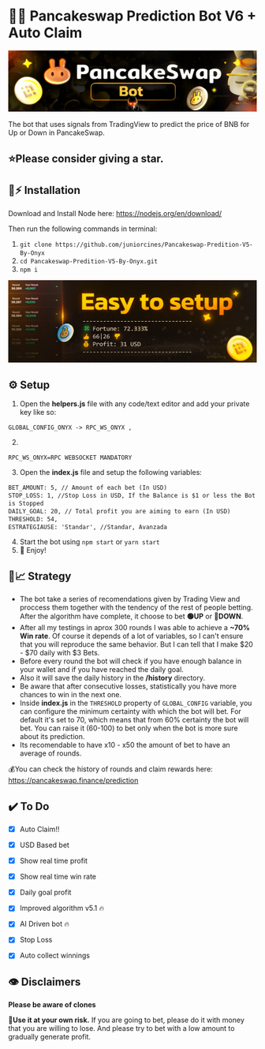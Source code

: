   
# 🔮🚀 Pancakeswap Prediction Bot V6 + Auto Claim

![PancakeSwap-Logo](/img/logo.jpg?raw=true)

The bot that uses signals from TradingView to predict the price of BNB for Up or Down in PancakeSwap.

## ⭐Please consider giving a **star**.


## 🐰⚡ Installation

Download and Install Node here:
https://nodejs.org/en/download/

Then run the following commands in terminal:

1. ``git clone https://github.com/juniorcines/Pancakeswap-Predition-V5-By-Onyx`` 
2. ``cd Pancakeswap-Predition-V5-By-Onyx.git``
3. ``npm i``

![enter image description here](/img/setup.jpg?raw=true)


## ⚙️ Setup

1. Open the **helpers.js** file with any code/text editor and add your private key like so:
```
GLOBAL_CONFIG_ONYX -> RPC_WS_ONYX , 
```
2.
```
RPC_WS_ONYX=RPC WEBSOCKET MANDATORY
```
3. Open the **index.js** file and setup the following variables:
```
BET_AMOUNT: 5, // Amount of each bet (In USD)
STOP_LOSS: 1, //Stop Loss in USD, If the Balance is $1 or less the Bot is Stopped
DAILY_GOAL: 20, // Total profit you are aiming to earn (In USD)
THRESHOLD: 54,
ESTRATEGIAUSE: 'Standar', //Standar, Avanzada
```
4. Start the bot using `npm start` or `yarn start`
5. 🔮 Enjoy!


## 🤖📈 Strategy
- The bot take a series of recomendations given by Trading View and proccess them together with the tendency of the rest of people betting. After the algorithm have complete, it choose to bet **🟢UP** or **🔴DOWN**.
- After all my testings in aprox 300 rounds I was able to achieve a **~70% Win rate**. Of course it depends of a lot of variables, so I can't ensure that you will reproduce the same behavior. But I can tell that I make $20 - $70 daily with $3 Bets.
- Before every round the bot will check if you have enough balance in your wallet and if you have reached the daily goal.
- Also it will save the daily history in the **/history** directory.
- Be aware that after consecutive losses, statistically you have more chances to win in the next one.
- Inside **index.js** in the ``THRESHOLD`` property of ``GLOBAL_CONFIG`` variable, you can configure the minimum certainty with which the bot will bet. For default it's set to 70, which means that from 60% certainty the bot will bet. You can raise it (60-100) to bet only when the bot is more sure about its prediction.
- Its recomendable to have x10 - x50 the amount of bet to have an average of rounds.


💰You can check the history of rounds and claim rewards here: https://pancakeswap.finance/prediction

## ✔️ To Do 

 - [x] Auto Claim!!
 - [x] USD Based bet 
 - [x] Show real time profit 
 - [x] Show real time win rate 
 - [x] Daily goal profit 
 - [x] Improved algorithm v5.1 🔥
 - [x] AI Driven bot 🔥
 - [x] Stop Loss
 - [x] Auto collect winnings 


## 👁️ Disclaimers

**Please be aware of clones**

 👷**Use it at your own risk.** 
 If you are going to bet, please do it with money that you are willing to lose. And please try to bet with a low amount to gradually generate profit.
